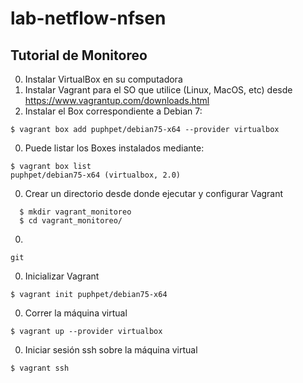 # lab-netflow-nfsen
Tutorial de Monitoreo
---------------------

0. Instalar VirtualBox en su computadora 
0. Instalar Vagrant para el SO que utilice (Linux, MacOS, etc) desde https://www.vagrantup.com/downloads.html
0. Instalar el Box correspondiente a Debian 7:
```
$ vagrant box add puphpet/debian75-x64 --provider virtualbox
```
0. Puede listar los Boxes instalados mediante:
```
$ vagrant box list
puphpet/debian75-x64 (virtualbox, 2.0)
````
0. Crear un directorio desde donde ejecutar y configurar Vagrant 
```
  $ mkdir vagrant_monitoreo
  $ cd vagrant_monitoreo/
```
0. 
```
git
```
0. Inicializar Vagrant 
```
$ vagrant init puphpet/debian75-x64
```
0. Correr la máquina virtual
```
$ vagrant up --provider virtualbox
```
0. Iniciar sesión ssh sobre la máquina virtual
```
$ vagrant ssh
```

